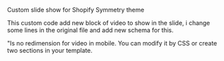 Custom slide show for Shopify Symmetry theme


This custom code add new block of video to show in the slide, i change some lines in the original file and add new schema for this.

"Is no redimension for video in mobile. You can modify it by CSS or create two sections in your template.
